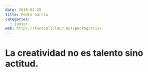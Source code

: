 ```yaml
---
date: 2010-02-25
title: Pedro García
categories:
  - junior
web: https://footballcloud.net/pedrogarcia/
---
```


# La creatividad no es talento sino actitud.
